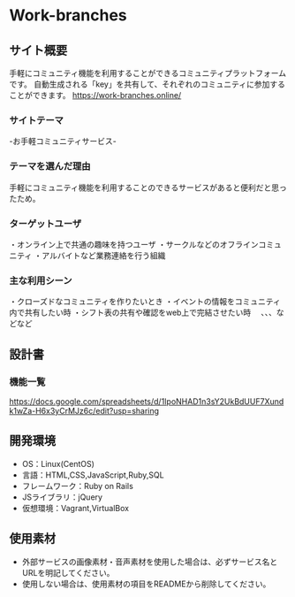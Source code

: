 # Work-branches


## サイト概要
手軽にコミュニティ機能を利用することができるコミュニティプラットフォームです。
自動生成される「key」を共有して、それぞれのコミュニティに参加することができます。
https://work-branches.online/

### サイトテーマ
-お手軽コミュニティサービス-

### テーマを選んだ理由
手軽にコミュニティ機能を利用することのできるサービスがあると便利だと思ったため。

### ターゲットユーザ
・オンライン上で共通の趣味を持つユーザ
・サークルなどのオフラインコミュニティ
・アルバイトなど業務連絡を行う組織

### 主な利用シーン
・クローズドなコミュニティを作りたいとき
・イベントの情報をコミュニティ内で共有したい時
・シフト表の共有や確認をweb上で完結させたい時
　、、、などなど
## 設計書

### 機能一覧
https://docs.google.com/spreadsheets/d/1IpoNHAD1n3sY2UkBdUUF7Xundk1wZa-H6x3yCrMJz6c/edit?usp=sharing

## 開発環境
- OS：Linux(CentOS)
- 言語：HTML,CSS,JavaScript,Ruby,SQL
- フレームワーク：Ruby on Rails
- JSライブラリ：jQuery
- 仮想環境：Vagrant,VirtualBox

## 使用素材
- 外部サービスの画像素材・音声素材を使用した場合は、必ずサービス名とURLを明記してください。
- 使用しない場合は、使用素材の項目をREADMEから削除してください。